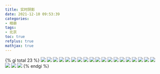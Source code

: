 ```yaml
---
title: 实时阴影
date: 2021-12-10 09:53:39
categories: 
- 相册
tags:
- 北京
toc: true
refplus: true
mathjax: true
---
```


{% gi total 23 %}
    ![](/28/IMG_20201204_092537.jpg)
    ![](/28/IMG_20201204_133040.jpg)
    ![](/28/IMG_20201204_133136.jpg)
    ![](/28/IMG_20201204_133635.jpg)
    ![](/28/IMG_20201204_134204.jpg)
    ![](/28/IMG_20201204_144541.jpg)
    ![](/28/IMG_20201204_145452.jpg)
    ![](/28/IMG_20201204_151454.jpg)
    ![](/28/IMG_20201204_155531.jpg)
    ![](/28/IMG_20201204_192307.jpg)
    ![](/28/IMG_20201204_203223.jpg)
    ![](/28/IMG_20201204_204039.jpg)
    ![](/28/IMG_20201204_205210.jpg)
    ![](/28/IMG_20201204_205811.jpg)
    ![](/28/IMG_20201205_085316.jpg)
    ![](/28/IMG_20201205_094753.jpg)
    ![](/28/IMG_20201205_095258.jpg)
    ![](/28/IMG_20201205_095433.jpg)
    ![](/28/IMG_20201205_101229.jpg)
    ![](/28/IMG_20201205_101445.jpg)
    ![](/28/IMG_20201205_103849.jpg)
    ![](/28/IMG_20201206_110712.jpg)
{% endgi %}